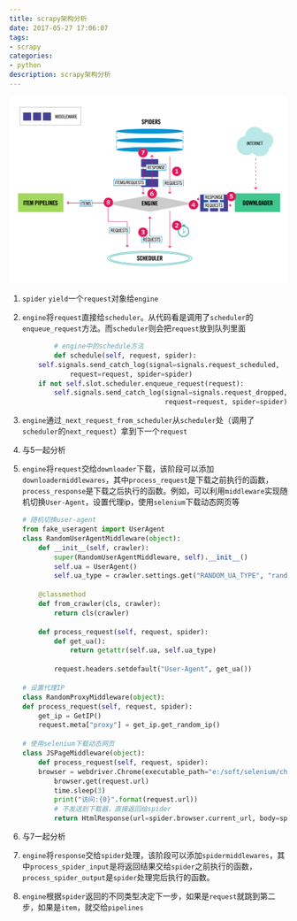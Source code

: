 ```yaml
---
title: scrapy架构分析
date: 2017-05-27 17:06:07
tags:
- scrapy
categories:
- python
description: scrapy架构分析
---
```


![](scrapyArchi/1.png)

1. ``spider`` ``yield``一个``request``对象给``engine``
2. ``engine``将``request``直接给``scheduler``。从代码看是调用了``scheduler``的``enqueue_request``方法。而``scheduler``则会把``request``放到队列里面

	```python
			# engine中的schedule方法
		    def schedule(self, request, spider):
        self.signals.send_catch_log(signal=signals.request_scheduled,
                request=request, spider=spider)
        if not self.slot.scheduler.enqueue_request(request):
            self.signals.send_catch_log(signal=signals.request_dropped,
                                        request=request, spider=spider)
	```

3. ``engine``通过``_next_request_from_scheduler``从``scheduler``处（调用了``scheduler``的``next_request``）拿到下一个``request``
4. 与5一起分析
5. ``engine``将``request``交给``downloader``下载，该阶段可以添加``downloadermiddlewares``，其中``process_request``是下载之前执行的函数，``process_response``是下载之后执行的函数。例如，可以利用``middleware``实现随机切换``User-Agent``，设置代理ip，使用``selenium``下载动态网页等

	```python
	# 随机切换user-agent
	from fake_useragent import UserAgent
	class RandomUserAgentMiddleware(object):
	    def __init__(self, crawler):
	        super(RandomUserAgentMiddleware, self).__init__()
	        self.ua = UserAgent()
	        self.ua_type = crawler.settings.get("RANDOM_UA_TYPE", "random")
	
	    @classmethod
	    def from_crawler(cls, crawler):
	        return cls(crawler)
	
	    def process_request(self, request, spider):
	        def get_ua():
	            return getattr(self.ua, self.ua_type)
	
	        request.headers.setdefault("User-Agent", get_ua())

	# 设置代理IP
	class RandomProxyMiddleware(object):
    def process_request(self, request, spider):
        get_ip = GetIP()
        request.meta["proxy"] = get_ip.get_random_ip()

	# 使用selenium下载动态网页
	class JSPageMiddleware(object):
	    def process_request(self, request, spider):
		browser = webdriver.Chrome(executable_path="e:/soft/selenium/chromedriver.exe")
	        browser.get(request.url)
	        time.sleep(3)
	        print("访问:{0}".format(request.url))
	        # 不发送到下载器，直接返回给spider
	        return HtmlResponse(url=spider.browser.current_url, body=spider.browser.page_source, encoding="utf-8", request=request)
	```

6. 与7一起分析
7. ``engine``将``response``交给``spider``处理，该阶段可以添加``spidermiddlewares``，其中``process_spider_input``是将返回结果交给``spider``之前执行的函数，``process_spider_output``是``spider``处理完后执行的函数。
8. ``engine``根据``spider``返回的不同类型决定下一步，如果是``request``就跳到第二步，如果是``item``，就交给``pipelines``